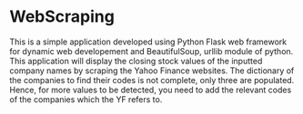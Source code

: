 # WebScraping
This is a simple application developed using Python Flask web framework for dynamic web developement and BeautifulSoup, urllib module of python. This application will display the closing stock values of the inputted company names by scraping the Yahoo Finance websites. The dictionary of the companies to find their codes is not complete, only three are populated. Hence, for more values to be detected, you need to add the relevant codes of the companies which the YF refers to.

